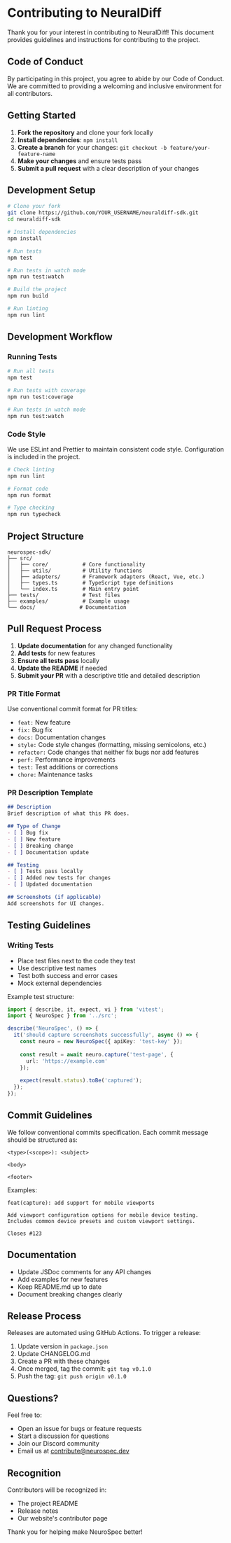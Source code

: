 # Contributing to NeuralDiff

Thank you for your interest in contributing to NeuralDiff! This document provides guidelines and instructions for contributing to the project.

## Code of Conduct

By participating in this project, you agree to abide by our Code of Conduct. We are committed to providing a welcoming and inclusive environment for all contributors.

## Getting Started

1. **Fork the repository** and clone your fork locally
2. **Install dependencies**: `npm install`
3. **Create a branch** for your changes: `git checkout -b feature/your-feature-name`
4. **Make your changes** and ensure tests pass
5. **Submit a pull request** with a clear description of your changes

## Development Setup

```bash
# Clone your fork
git clone https://github.com/YOUR_USERNAME/neuraldiff-sdk.git
cd neuraldiff-sdk

# Install dependencies
npm install

# Run tests
npm test

# Run tests in watch mode
npm run test:watch

# Build the project
npm run build

# Run linting
npm run lint
```

## Development Workflow

### Running Tests

```bash
# Run all tests
npm test

# Run tests with coverage
npm run test:coverage

# Run tests in watch mode
npm run test:watch
```

### Code Style

We use ESLint and Prettier to maintain consistent code style. Configuration is included in the project.

```bash
# Check linting
npm run lint

# Format code
npm run format

# Type checking
npm run typecheck
```

## Project Structure

```
neurospec-sdk/
├── src/
│   ├── core/           # Core functionality
│   ├── utils/          # Utility functions
│   ├── adapters/       # Framework adapters (React, Vue, etc.)
│   ├── types.ts        # TypeScript type definitions
│   └── index.ts        # Main entry point
├── tests/              # Test files
├── examples/           # Example usage
└── docs/              # Documentation
```

## Pull Request Process

1. **Update documentation** for any changed functionality
2. **Add tests** for new features
3. **Ensure all tests pass** locally
4. **Update the README** if needed
5. **Submit your PR** with a descriptive title and detailed description

### PR Title Format

Use conventional commit format for PR titles:

- `feat:` New feature
- `fix:` Bug fix
- `docs:` Documentation changes
- `style:` Code style changes (formatting, missing semicolons, etc.)
- `refactor:` Code changes that neither fix bugs nor add features
- `perf:` Performance improvements
- `test:` Test additions or corrections
- `chore:` Maintenance tasks

### PR Description Template

```markdown
## Description
Brief description of what this PR does.

## Type of Change
- [ ] Bug fix
- [ ] New feature
- [ ] Breaking change
- [ ] Documentation update

## Testing
- [ ] Tests pass locally
- [ ] Added new tests for changes
- [ ] Updated documentation

## Screenshots (if applicable)
Add screenshots for UI changes.
```

## Testing Guidelines

### Writing Tests

- Place test files next to the code they test
- Use descriptive test names
- Test both success and error cases
- Mock external dependencies

Example test structure:

```typescript
import { describe, it, expect, vi } from 'vitest';
import { NeuroSpec } from '../src';

describe('NeuroSpec', () => {
  it('should capture screenshots successfully', async () => {
    const neuro = new NeuroSpec({ apiKey: 'test-key' });
    
    const result = await neuro.capture('test-page', {
      url: 'https://example.com'
    });
    
    expect(result.status).toBe('captured');
  });
});
```

## Commit Guidelines

We follow conventional commits specification. Each commit message should be structured as:

```
<type>(<scope>): <subject>

<body>

<footer>
```

Examples:
```
feat(capture): add support for mobile viewports

Add viewport configuration options for mobile device testing.
Includes common device presets and custom viewport settings.

Closes #123
```

## Documentation

- Update JSDoc comments for any API changes
- Add examples for new features
- Keep README.md up to date
- Document breaking changes clearly

## Release Process

Releases are automated using GitHub Actions. To trigger a release:

1. Update version in `package.json`
2. Update CHANGELOG.md
3. Create a PR with these changes
4. Once merged, tag the commit: `git tag v0.1.0`
5. Push the tag: `git push origin v0.1.0`

## Questions?

Feel free to:
- Open an issue for bugs or feature requests
- Start a discussion for questions
- Join our Discord community
- Email us at contribute@neurospec.dev

## Recognition

Contributors will be recognized in:
- The project README
- Release notes
- Our website's contributor page

Thank you for helping make NeuroSpec better!